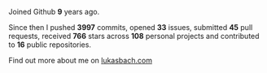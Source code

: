 Joined Github **9** years ago.

Since then I pushed **3997** commits, opened **33** issues, submitted **45** pull requests, received **766** stars across **108** personal projects and contributed to **16** public repositories.

Find out more about me on [lukasbach.com](https://lukasbach.com)
